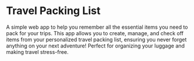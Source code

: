# Travel Packing List

A simple web app to help you remember all the essential items you need to pack for your trips. This app allows you to create, manage, and check off items from your personalized travel packing list, ensuring you never forget anything on your next adventure! Perfect for organizing your luggage and making travel stress-free.
